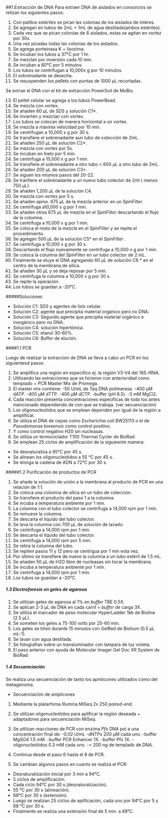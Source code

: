 ##1.Extracción de DNA
Para extraer DNA de aislados en consorcios se relizan los siguientes pasos:

1. Con palillos estériles se pican las colonias de los aislados de intéres.
2. Se agregan en tubos de 2mL + 1mL de agua destilada(ambos estériles).
3. Cada vez que se pican colonias de 8 aislados, estas se agitan en vortez por 30s.
4. Una vez picadas todas las colonias de los aislados.
5. Se agrega porteinasa K + lisozima.
6. Se incuban los tubos a 37°C por 1 hr.
7. Se mezclan por inversión cada 10 min.
8. Se incuban a 80°C por 5 minutos.
9. Los tubos se centrifugan a 10,000x g por 10 minutos.
10. El sobrenadante se desecha.
11. Se resuspenden los pellets con puntas de 1000 μL recortadas.


Se extrae el DNA con el kit de extracción PowerSoil de MoBio.

13. El pellet celular se agrega a los tubos PowerBead.
14. Se mezcla con vortex.
13. Se añaden 60 μL de SDS y solución C1*.
14. Se invierten y mezclan con vortex.
15. Los tubos se colocan de manera horizontal a un vortex.
16. Se mezcla a máxima velocidad por 10 min.
17. Se centrifugan a 10,000 x g por 30 s.
18. Se transfiere el sobrenadante aun tubo de colección de 2mL.
19. Se añaden 250 μL de solución C2*.
20. Se mezcla con vortex por 5s.
21. Se incuban en hielo por 5 min.
22. Se centrifuga a 10,000 x g por 1 min.
23. Se transfiere el sobrenadante a otro tubo < 600 μL a otro tubo de 2mL.
24. Se añaden 200 μL de solución C3*.
25. Se siguen los mismos pasos del 20-22.
26. Se tranfiere el sobrenadante a un nuevo tubo colector de 2ml ( menos 750 μL).
27. Se añaden 1,200 μL de la solución C4.
28. Se mezcla con vortex por 5 s.
29. Se añaden aprox. 675 μL de la mezcla anterior en un _SpinFilter_.
30. Se centrifuga a10,000 x g por 1 min.
31. Se añaden otros 675 μL de mezcla en el _SpinFilter_ descartando el flujo de la columna.
32. Se centrifuga a 10,000 x g por 1 min.
33. Se coloca el resto de la mezcla en el _SpinFilter_ y se repite el procedimiento.
34. Se agregan 500 μL de la solución C5* en el _SpinFilter_ .
35. Se centrifuga a 10,000 x g por 30 s.
36. Descartando el flujo nuevamente se centrifuga a 10,000 x g por 1 min.
37. Se coloca la columna del _SpinFilter_  en un tubo colector de 2 mL.
38. Finalmente se eluye el DNA agregando 60 μL de solución C6 * en el centro de la membrana de sílica.
39. Se añaden 30 μL y se deja reposar por 5 min.
40. Se centrifuga la columna a 10,000 x g por 30 s.
41. Se repite la operación.
42. Los tubos se guardan a -20°C.

#####Soluciones 

* Solución C1: SDS y agentes de lisis celular.
* Solución C2: agente que precipita material orgánico pero no DNA.
* Solución C3: Segundo agente que precipita material orgánico e inorgánico pero no DNA.
* Solución C4: solución hipertónica.
* Solución C5: etanol 30-60%.
* Solución C6: Buffer de elución.

####1.1  PCR

Luego de realizar la extracción de DNA se lleva a cabo un PCR en los siguientesd pasos:

1. Se amplifica una región en especifico ej. la región V3-V4 del 16S rRNA. 
2. Utilizando las extracciones que se hicieron con anterioridad como templado + PCR Master Mix de Promega.
3. El master mix contiene:
-50 U/mL de Taq DNA polimerasa.
-400 μM dATP.
-400 μM dTTP.
-400 μM dCTP.
-buffer (pH 8.5).
-3 mM MgCl2.
4. Cada reacción presenta concentraciones específicas de todo los antes mencionado dependiendo de con que se trabaja. (ver secuenciación)
5. Los oligonucleotidos que se emplean dependen por igual de la región a amplificar.
6. Se utiliza el DNA de cepas como _Escherichia coli_ BW25113 o el de _Pseudomonas koreensis_ como control positivo.
7. Y como control negativo H20 sin nucleasas.
8. Se utiliza un termociclador T100 Thermal Cycler de BioRad.
9. Se emplean 25 ciclos de amplificación de la siguieente manera:
- Se desnaturaliza a 95°C por 45 s.
- Se alinean los oligonucleótidos a 55 °C por 45 s.
- Se elonga la cadena de ADN a 72°C por 30 s.

#####1.2 Purificación de productos de PCR

1. Se añade la solución de unión a la membrana al producto de PCR en una relación de 1:1.
2. Se coloca una columna de sílica en un tubo de colección.
3. Se transfiere el producto del paso 1 a la columna.
4. Se incuba a temperatura ambiente por 1 min.
5. La columna con el tubo colector se centrifuga a 14,000 rpm por 1 min.
6. Se remueve la columna.
7. Se descarta el líquido del tubo colector.
8. Se lava la columna con 700 μL de solución de lavado.
9. Se centrifuga a 14,000 rpm por 1 min.
10. Se descarta el líquido del tubo colector.
11. Se centrifuga a 14,000 rpm por 5 min.
12. Se retira la columna del tubo.
13. Se repiten pasos 11 y 12 pero se centrigua por 1 min esta vez.
14. Por último se transfiere de nuevo la columna a un tubo estéril de 1.5 mL.
15. Se añaden 50 μL de H2O libre de nucleasas sin tocar la membrana.
16. Se incuba a temperatura ambiente por 1 min.
17. Se centrifuga a 14,000 rpm por 1 min.
18. Los tubos se guardan a -20°C.

##### 1.3 Electroforesis en geles de agarosa

1. Se utilizan geles de agarosa al 1% en _buffer_ TBE 0.5X.
2. Se aplican 2-3 μL de DNA en cada carril + _buffer_ de carga 3X.
3. Se utiliza el marcador de peso molecular HyperLadder 1kb de Bioline (2.5 μL).
4. Se someten los geles a 75-100 volts por 25-60 min.
5. Los geles se tiñen durante 15 minutos con GelRed de Biotium (0.5 μL mL-1).
6. Se lavan con agua destilada.
7. Se fotografian sobre un transluminador con lampara de luz violeta.
8. El paso anterior con ayuda de Molecular Imager Gel Doc XR System de BioRad.

##### 1.4 Secuenciación

Se realiza una secuenciación de tanto los apmlicones utilizados como del metagenoma.

* Secuenciación de amplicones
1. Mediante la platarfoma Illumina MiSeq 2x 250 _paired-end_.
2. Se utilizan oligonucleótidos para aplificar la región deseada + adaptadores para secuenciación MiSeq.
3. Se utilizan reacciones de PCR con enzima _Pfx_ DNA pol a una concentración final de:
-0.02 U/mL
-dNTPs 200 μM cada uno.
-buffer MgSO4 1.5 mM.
-buffer PCR Enhancer 1X.
-buffer Pfx 1X.
-oligonucleótidos 0.3 mM cada uno.
-< 200 ng de templado de DNA.

4. Continua desde el paso 6 hasta el 8 de PCR.
5. Se cambian algunos pasos en cuanto se realiza el PCR: 
* Desnaturalización inicial por 3 min a 94°C.
* 5 ciclos de amplificación.
* Cada ciclo 94°C por 30 s.(desnaturalización).
* 55 °C por 30 s (alineación).
* 68°C por 30 s (extensión).
* Luego se realizan 25 ciclos de aplificación, cada uno por 94°C por 5 y 68 °C por 30 s.
* Finalmente se realiza una extensión final de 5 min. a 68°C.


